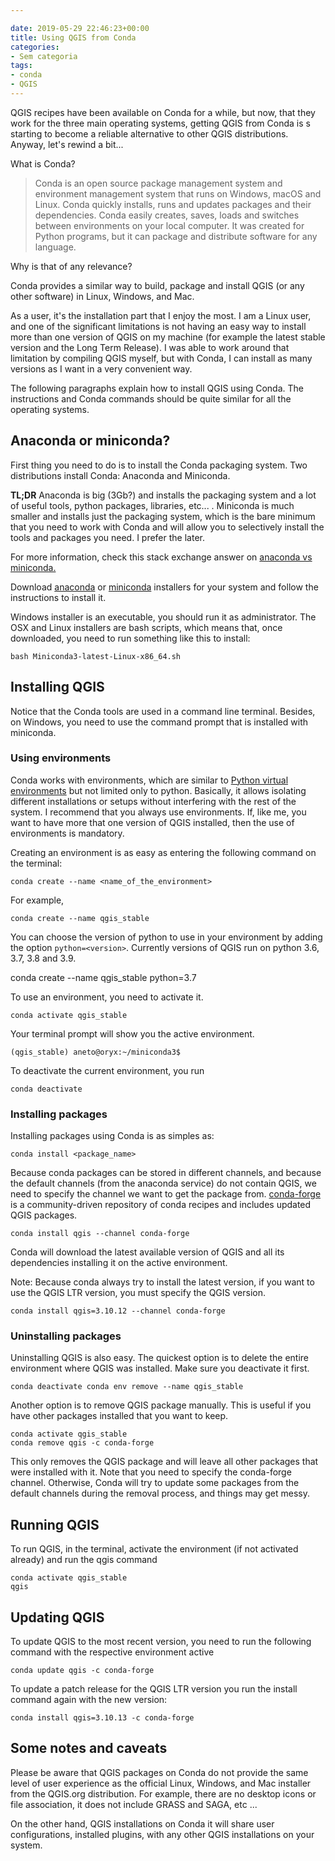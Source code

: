 ```yaml
---

date: 2019-05-29 22:46:23+00:00
title: Using QGIS from Conda
categories:
- Sem categoria
tags:
- conda
- QGIS
---
```


QGIS recipes have been available on Conda for a while, but now, that they work for the three main operating systems, getting QGIS from Conda is s starting to become a reliable alternative to other QGIS distributions. Anyway, let's rewind a bit...

What is Conda?


<blockquote>Conda is an open source package management system and environment management system that runs on Windows, macOS and Linux. Conda quickly installs, runs and updates packages and their dependencies. Conda easily creates, saves, loads and switches between environments on your local computer. It was created for Python programs, but it can package and distribute software for any language.</blockquote>


Why is that of any relevance?

Conda provides a similar way to build, package and install QGIS (or any other software) in Linux, Windows, and Mac.

As a user, it's the installation part that I enjoy the most. I am a Linux user, and one of the significant limitations is not having an easy way to install more than one version of QGIS on my machine (for example the latest stable version and the Long Term Release). I was able to work around that limitation by compiling QGIS myself, but with Conda, I can install as many versions as I want in a very convenient way.

The following paragraphs explain how to install QGIS using Conda. The instructions and Conda commands should be quite similar for all the operating systems.


## Anaconda or miniconda?


First thing you need to do is to install the Conda packaging system. Two distributions install Conda: Anaconda and Miniconda.

**TL;DR** Anaconda is big (3Gb?) and installs the packaging system and a lot of useful tools, python packages, libraries, etc... . Miniconda is much smaller and installs just the packaging system, which is the bare minimum that you need to work with Conda and will allow you to selectively install the tools and packages you need. I prefer the later.

For more information, check this stack exchange answer on [anaconda vs miniconda.](https://stackoverflow.com/a/45421527/1918685)

Download [anaconda](https://www.anaconda.com/distribution/) or [miniconda](https://docs.conda.io/en/latest/miniconda.html) installers for your system and follow the instructions to install it.

Windows installer is an executable, you should run it as administrator. The OSX and Linux installers are bash scripts, which means that, once downloaded, you need to run something like this to install:


    bash Miniconda3-latest-Linux-x86_64.sh




## Installing QGIS


Notice that the Conda tools are used in a command line terminal. Besides, on Windows, you need to use the command prompt that is installed with miniconda.


### Using environments


Conda works with environments, which are similar to [Python virtual environments](https://virtualenv.pypa.io/en/latest/) but not limited only to python. Basically, it allows isolating different installations or setups without interfering with the rest of the system. I recommend that you always use environments. If, like me, you want to have more that one version of QGIS installed, then the use of environments is mandatory.

Creating an environment is as easy as entering the following command on the terminal:


    conda create --name <name_of_the_environment>


For example,


    conda create --name qgis_stable


You can choose the version of python to use in your environment by adding the option `python=<version>`. Currently versions of QGIS run on python 3.6, 3.7, 3.8 and 3.9.

conda create --name qgis_stable python=3.7

To use an environment, you need to activate it.


    conda activate qgis_stable


Your terminal prompt will show you the active environment.


    (qgis_stable) aneto@oryx:~/miniconda3$


To deactivate the current environment, you run


    conda deactivate




### Installing packages


Installing packages using Conda is as simples as:


    conda install <package_name>


Because conda packages can be stored in different channels, and because the default channels (from the anaconda service) do not contain QGIS, we need to specify the channel we want to get the package from. [conda-forge](https://conda-forge.org/) is a community-driven repository of conda recipes and includes updated QGIS packages.


    conda install qgis --channel conda-forge


Conda will download the latest available version of QGIS and all its dependencies installing it on the active environment.

Note: Because conda always try to install the latest version, if you want to use the QGIS LTR version, you must specify the QGIS version.

`conda install qgis=3.10.12 --channel conda-forge`


### Uninstalling packages


Uninstalling QGIS is also easy. The quickest option is to delete the entire environment where QGIS was installed. Make sure you deactivate it first.

`conda deactivate
conda env remove --name qgis_stable`

Another option is to remove QGIS package manually. This is useful if you have other packages installed that you want to keep.


    conda activate qgis_stable
    conda remove qgis -c conda-forge


This only removes the QGIS package and will leave all other packages that were installed with it. Note that you need to specify the conda-forge channel. Otherwise, Conda will try to update some packages from the default channels during the removal process, and things may get messy.


## **Running QGIS**


To run QGIS, in the terminal, activate the environment (if not activated already) and run the qgis command


    conda activate qgis_stable
    qgis






## Updating QGIS


To update QGIS to the most recent version, you need to run the following command with the respective environment active


    conda update qgis -c conda-forge


To update a patch release for the QGIS LTR version you run the install command again with the new version:


    conda install qgis=3.10.13 -c conda-forge




## Some notes and caveats


Please be aware that QGIS packages on Conda do not provide the same level of user experience as the official Linux, Windows, and Mac installer from the QGIS.org distribution. For example, there are no desktop icons or file association, it does not include GRASS and SAGA, etc ...

On the other hand, QGIS installations on Conda it will share user configurations, installed plugins, with any other QGIS installations on your system.
